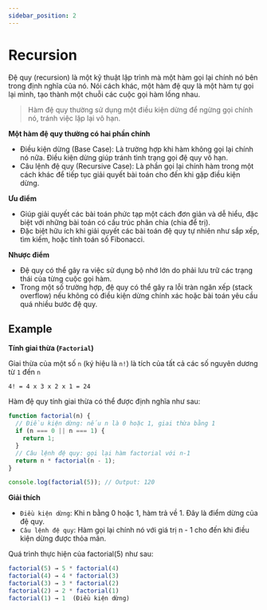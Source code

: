```yaml
---
sidebar_position: 2
---
```


# Recursion

Đệ quy (recursion) là một kỹ thuật lập trình mà một hàm gọi lại chính nó bên trong định nghĩa của nó. Nói cách khác, một hàm đệ quy là một hàm tự gọi lại mình, tạo thành một chuỗi các cuộc gọi hàm lồng nhau.

> Hàm đệ quy thường sử dụng một điều kiện dừng để ngừng gọi chính nó, tránh việc lặp lại vô hạn.

**Một hàm đệ quy thường có hai phần chính**

- Điều kiện dừng (Base Case): Là trường hợp khi hàm không gọi lại chính nó nữa. Điều kiện dừng giúp tránh tình trạng gọi đệ quy vô hạn.
- Câu lệnh đệ quy (Recursive Case): Là phần gọi lại chính hàm trong một cách khác để tiếp tục giải quyết bài toán cho đến khi gặp điều kiện dừng.

**Ưu điểm**

- Giúp giải quyết các bài toán phức tạp một cách đơn giản và dễ hiểu, đặc biệt với những bài toán có cấu trúc phân chia (chia để trị).
- Đặc biệt hữu ích khi giải quyết các bài toán đệ quy tự nhiên như sắp xếp, tìm kiếm, hoặc tính toán số Fibonacci.

**Nhược điểm**

- Đệ quy có thể gây ra việc sử dụng bộ nhớ lớn do phải lưu trữ các trạng thái của từng cuộc gọi hàm.
- Trong một số trường hợp, đệ quy có thể gây ra lỗi tràn ngăn xếp (stack overflow) nếu không có điều kiện dừng chính xác hoặc bài toán yêu cầu quá nhiều bước đệ quy.

## Example

**Tính giai thừa (`Factorial`)**

Giai thừa của một số `n` (ký hiệu là `n!`) là tích của tất cả các số nguyên dương từ `1` đến `n`

```
4! = 4 x 3 x 2 x 1 = 24
```

Hàm đệ quy tính giai thừa có thể được định nghĩa như sau:

```js
function factorial(n) {
  // Điều kiện dừng: nếu n là 0 hoặc 1, giai thừa bằng 1
  if (n === 0 || n === 1) {
    return 1;
  }
  // Câu lệnh đệ quy: gọi lại hàm factorial với n-1
  return n * factorial(n - 1);
}

console.log(factorial(5)); // Output: 120
```

**Giải thích**

- `Điều kiện dừng`: Khi n bằng 0 hoặc 1, hàm trả về 1. Đây là điểm dừng của đệ quy.
- `Câu lệnh đệ quy`: Hàm gọi lại chính nó với giá trị n - 1 cho đến khi điều kiện dừng được thỏa mãn.

Quá trình thực hiện của factorial(5) như sau:

```js
factorial(5) → 5 * factorial(4)
factorial(4) → 4 * factorial(3)
factorial(3) → 3 * factorial(2)
factorial(2) → 2 * factorial(1)
factorial(1) → 1  (Điều kiện dừng)
```
